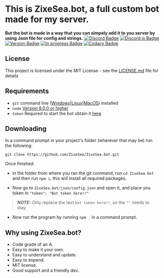 # This is ZixeSea.bot, a full custom bot made for my server.
**But the bot is made in a way that you can simpely add it to you server by using Json file for config and strings.**
[![Discord Badge](https://discordapp.com/api/guilds/98834803738054656/embed.png)](https://discordapp.com/invite/bZt8WkS)
[![Discord.js Badge](https://img.shields.io/badge/discord-js-blue.svg)](https://github.com/discordjs/discord.js)
[![Version Badge](https://img.shields.io/badge/Version-2.0.0-green.svg)](https://github.com/ZixeSea/ZixeSea.bot)
[![In progress Badge](https://img.shields.io/badge/In%20progress-no-red.svg)](https://zixesea.com)
[![Codacy Badge](https://api.codacy.com/project/badge/Grade/46609f1f72bc421c8b34fcfc151cc188)](https://www.codacy.com/app/ZixeSea/ZixeSea.bot?utm_source=github.com&amp;utm_medium=referral&amp;utm_content=ZixeSea/ZixeSea.bot&amp;utm_campaign=Badge_Grade)

## License
This project is licensed under the MIT License - see the [LICENSE.md](https://github.com/ZixeSea/ZixeSea.bot/blob/master/LICENSE.md) file for details

## Requirements
- `git` command line ([Windows](https://git-scm.com/download/win)|[Linux](https://git-scm.com/book/en/v2/Getting-Started-Installing-Git)|[MacOS](https://git-scm.com/download/mac)) installed
- `node` [Version 8.0.0 or higher](https://nodejs.org)
- `token` Required to start the bot obtain it [here](https://discordapp.com/developers/applications/)

## Downloading
In a command prompt in your project's folder (wherever that may be) run the following:

`git clone https://github.com/ZixeSea/ZixeSea.bot.git`

Once finished:

- In the folder from where you ran the git command, run `cd ZixeSea.bot` and then run `npm i`, this will install all required packages.

- Now go to `ZixeSea.bot/json/config.json` and open it, and place you token in `"token": "Bot token here!!"`
>***NOTE:*** Only replace the text `bot token here!!`, so the `""` needs to stay.

- Now run the program by running `npm .` in a command prompt.

## Why using ZixeSea.bot?
  * Code grade of an A.
  * Easy to make it your own.
  * Easy to understand and update.
  * Easy to expend.
  * MIT license.
  * Good support and a friendly dev.
